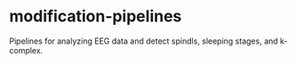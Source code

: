 # modification-pipelines

Pipelines for analyzing EEG data and detect spindls, sleeping stages, and k-complex. 
